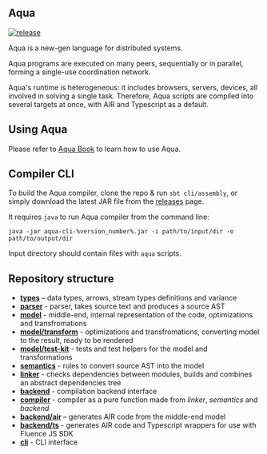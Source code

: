 ## Aqua

[![release](https://github.com/fluencelabs/aqua/actions/workflows/release.yml/badge.svg)](https://github.com/fluencelabs/aqua/actions/workflows/release.yml)

Aqua is a new-gen language for distributed systems.

Aqua programs are executed on many peers, sequentially 
or in parallel, forming a single-use coordination network.

Aqua's runtime is heterogeneous: it includes browsers, servers, devices, all involved in solving a single task.
Therefore, Aqua scripts are compiled into several targets at once, with AIR and Typescript as a default.

## Using Aqua

Please refer to [Aqua Book](https://doc.fluence.dev/aqua-book/) to learn how to use Aqua.

## Compiler CLI

To build the Aqua compiler, clone the repo & run `sbt cli/assembly`,
or simply download the latest JAR file from the [releases](https://github.com/fluencelabs/aqua/releases) page.

It requires `java` to run Aqua compiler from the command line:

```commandline
java -jar aqua-cli-%version_number%.jar -i path/to/input/dir -o path/to/output/dir
```

Input directory should contain files with `aqua` scripts.

## Repository structure

- **[types](./types)** – data types, arrows, stream types definitions and variance
- **[parser](./parser)** - parser, takes source text and produces a source AST
- **[model](./model)** - middle-end, internal representation of the code, optimizations and transfromations
- **[model/transform](./model/transform)** - optimizations and transfromations, converting model to the result, ready to be rendered
- **[model/test-kit](./model/test-kit)** - tests and test helpers for the model and transformations
- **[semantics](./semantics)** - rules to convert source AST into the model
- **[linker](./linker)** - checks dependencies between modules, builds and combines an abstract dependencies tree
- **[backend](./backend)** - compilation backend interface
- **[compiler](./compiler)** - compiler as a pure function made from _linker_, _semantics_ and _backend_
- **[backend/air](./backend/air)** – generates AIR code from the middle-end model
- **[backend/ts](./backend/ts)** - generates AIR code and Typescript wrappers for use with Fluence JS SDK
- **[cli](./cli)** - CLI interface
